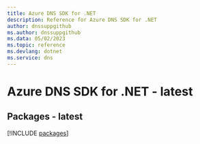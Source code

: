 ```yaml
---
title: Azure DNS SDK for .NET
description: Reference for Azure DNS SDK for .NET
author: dnssuppgithub
ms.author: dnssuppgithub
ms.data: 05/02/2023
ms.topic: reference
ms.devlang: dotnet
ms.service: dns
---
```

# Azure DNS SDK for .NET - latest
## Packages - latest
[!INCLUDE [packages](dns-index.md)]